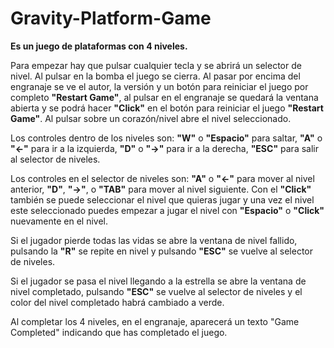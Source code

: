 # Gravity-Platform-Game

**Es un juego de plataformas con 4 niveles.**

Para empezar hay que pulsar cualquier tecla y se abrirá un selector de nivel. Al pulsar en la bomba el juego se cierra. Al pasar por encima del engranaje se ve el autor, la versión y un botón para reiniciar el juego por completo **"Restart Game"**, al pulsar en el engranaje se quedará la ventana abierta y se podrá hacer **"Click"** en el botón para reiniciar el juego **"Restart Game"**. Al pulsar sobre un corazón/nivel abre el nivel seleccionado.

Los controles dentro de los niveles son: **"W"** o **"Espacio"** para saltar, **"A"** o **"<-"** para ir a la izquierda, **"D"** o **"->"** para ir a la derecha, **"ESC"** para salir al selector de niveles.

Los controles en el selector de niveles son: **"A"** o **"<-"** para mover al nivel anterior, **"D"**, **"->"**, o **"TAB"** para mover al nivel siguiente. Con el **"Click"** también se puede seleccionar el nivel que quieras jugar y una vez el nivel este seleccionado puedes empezar a jugar el nivel con **"Espacio"** o **"Click"** nuevamente en el nivel.

Si el jugador pierde todas las vidas se abre la ventana de nivel fallido, pulsando la **"R"** se repite en nivel y pulsando **"ESC"** se vuelve al selector de niveles.

Si el jugador se pasa el nivel llegando a la estrella se abre la ventana de nivel completado, pulsando **"ESC"** se vuelve al selector de niveles y el color del nivel completado habrá cambiado a verde.

Al completar los 4 niveles, en el engranaje, aparecerá un texto "Game Completed" indicando que has completado el juego.

